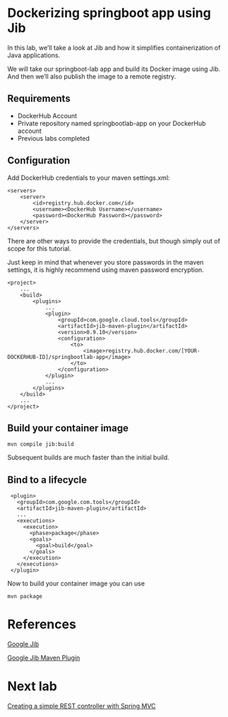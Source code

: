# Dockerizing springboot app using Jib

In this lab, we’ll take a look at Jib and how it simplifies containerization of Java applications.

We will take our springboot-lab app and build its Docker image using Jib. And then we’ll also publish the image to a remote registry.

## Requirements

* DockerHub Account
* Private repository named springbootlab-app on your DockerHub account
* Previous labs completed


## Configuration

Add DockerHub credentials to your maven settings.xml:

```
<servers>
    <server>
        <id>registry.hub.docker.com</id>
        <username><DockerHub Username></username>
        <password><DockerHub Password></password>
    </server>
</servers>
```

There are other ways to provide the credentials, but though simply out of scope for this tutorial.

Just keep in mind that whenever you store passwords in the maven settings, it is highly recommend using maven password encryption.

```
<project>
    ...
    <build>
        <plugins>
            ...
            <plugin>
                <groupId>com.google.cloud.tools</groupId>
                <artifactId>jib-maven-plugin</artifactId>
                <version>0.9.10</version>
                <configuration>
                    <to>
                        <image>registry.hub.docker.com/[YOUR-DOCKERHUB-ID]/springbootlab-app</image>
                    </to>
                </configuration>
            </plugin>
            ...
        </plugins>
    </build>
    ...
</project>
```


## Build your container image

```
mvn compile jib:build
```

Subsequent builds are much faster than the initial build.


## Bind to a lifecycle

```
 <plugin>
   <groupId>com.google.com.tools</groupId>
   <artifactId>jib-maven-plugin</artifactId>
   ...
   <executions>
     <execution>
       <phase>package</phase>
       <goals>
         <goal>build</goal>
       </goals>
     </execution>
   </executions>
 </plugin>
```

Now to build your container image you can use

```
mvn package
```


# References

[Google Jib](https://github.com/GoogleContainerTools/jib)

[Google Jib Maven Plugin](https://github.com/GoogleContainerTools/jib/tree/master/jib-maven-plugin)


# Next lab

[Creating a simple REST controller with Spring MVC](04_simple_spring_mvc_controller.md)
